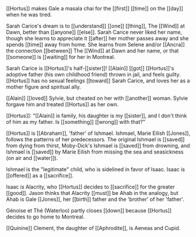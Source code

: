 [[Hortus]] makes Gale a masala chai for the [[first]] [[time]] on the [[day]] when he was tired.  
  
Sarah Carice's dream is to [[understand]] [[one]] [[thing]], The [[Wind]] at Dawn, better than [[anyone]] [[else]]. Sarah Carice never liked her name, though she learns to appreciate it [[after]] her mother passes away and she spends [[time]] away from home. She learns from Selene and/or [[Ancra]] the connection [[between]] The [[Wind]] at Dawn and her name, or that [[someone]] is [[waiting]] for her in Montreal.  
  
Sarah Carice is [[Hortus]]'s half-[[sister]]! [[Alain]] [[got]] [[Hortus]]'s adoptive father (his own childhood friend) thrown in jail, and feels guilty. [[Hortus]] has no sexual feelings [[toward]] Sarah Carice, and loves her as a mother figure and spiritual ally.  
  
[[Alain]] [[loved]] Sylvie, but cheated on her with [[another]] woman. Sylvie forgave him and treated [[Hortus]] as her own.  
  
[[Hortus]]: "[[Alain]] is family, his daughter is my [[sister]], and I don't think of him as my father. Is [[something]] [[wrong]] with that?"  
  
[[Hortus]] is [[Abraham]], 'father' of Ishmael. Ishmael, Marie Eilish [[Jones]], follows the patterns of her predecessors. The original Ishmael is [[saved]] from dying from thirst, Moby-Dick's Ishmael is [[saved]] from drowning, and Ishmael is [[saved]] by Marie Eilish from missing the sea and seasickness (on air and [[water]]).  
  
Ishmael is the "legitimate" child, who is sidelined in favor of Isaac. Isaac is [[offered]] as a [[sacrifice]].  
  
Isaac is Alacrity, who [[Hortus]] decides to [[sacrifice]] for the greater [[good]]. Jason thinks that Alacrity [[must]] be Ahab in the analogy, but Ahab is Gale [[Jones]], her [[birth]] father and the 'brother' of her 'father'.  
  
Génoise et Thé (Waterloo) partly closes [[down]] because [[Hortus]] decides to go home to Montreal.  
  
[[Quinine]] Clement, the daughter of [[Aphrodite]], is Aeneas and Cupid.